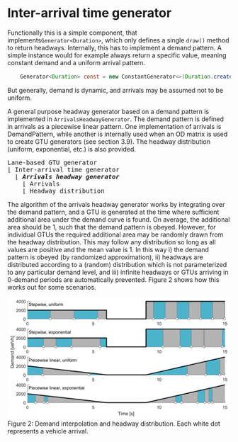 # Inter-arrival time generator

Functionally this is a simple component, that implements`Generator<Duration>`, which only defines a single `draw()` method to return headways. Internally, this has to implement a demand pattern. A simple instance would for example always return a specific value, meaning constant demand and a uniform arrival pattern. 

```java
    Generator<Duration> const = new ConstantGenerator<>(Duration.createSI(2.0));
```

But generally, demand is dynamic, and arrivals may be assumed not to be uniform.

A general purpose headway generator based on a demand pattern is implemented in `ArrivalsHeadwayGenerator`. The demand pattern is defined in arrivals as a piecewise linear pattern. One implementation of arrivals is DemandPattern, while another is internally used when an OD matrix is used to create GTU generators (see section 3.9). The headway distribution (uniform, exponential, etc.) is also provided.

<pre>
Lane-based GTU generator
&lfloor; Inter-arrival time generator
  &lfloor; <b><i>Arrivals headway generator</i></b>
    &lfloor; Arrivals
    &lfloor; Headway distribution
</pre>

The algorithm of the arrivals headway generator works by integrating over the demand pattern, and a GTU is generated at the time where sufficient additional area under the demand curve is found. On average, the additional area should be 1, such that the demand pattern is obeyed. However, for individual GTUs the required additional area may be randomly drawn from the headway distribution. This may follow any distribution so long as all values are positive and the mean value is 1. In this way i) the demand pattern is obeyed (by randomized approximation), ii) headways are distributed according to a (random) distribution which is not parameterized to any particular demand level, and iii) infinite headways or GTUs arriving in 0-demand periods are automatically prevented. Figure 2 shows how this works out for some scenarios.

![](../images/OTS_Figure_2.png)
Figure 2: Demand interpolation and headway distribution. Each white dot represents a vehicle arrival.
